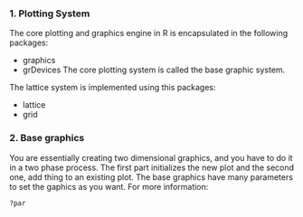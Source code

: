 ### 1. Plotting System
The core plotting and graphics engine in R is encapsulated in the following packages:
- graphics
- grDevices
The core plotting system is called the base graphic system.

The lattice system is implemented using this packages:
- lattice
- grid

### 2. Base graphics
You are essentially creating two dimensional graphics, and you have to do it in a two phase process. The first part initializes the new plot and the second one, add thing to an existing plot. The base graphics have many parameters to set the gaphics as you want.
For more information:
```[R]
?par 
````
